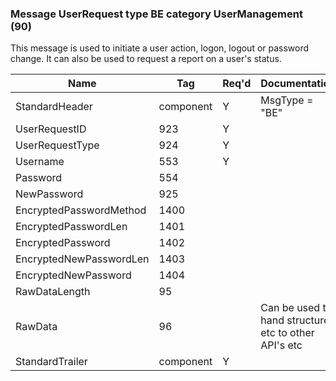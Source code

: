 ### Message UserRequest type BE category UserManagement (90)

This message is used to initiate a user action, logon, logout or password change. It can also be used to request a report on a user's status.

| Name                    | Tag       | Req'd | Documentation                                         |
|-------------------------|-----------|----------|-------------------------------------------------------|
| StandardHeader          | component |   Y   | MsgType = "BE"                                        |
| UserRequestID           | 923       |   Y   |                                                       |
| UserRequestType         | 924       |   Y   |                                                       |
| Username                | 553       |   Y   |                                                       |
| Password                | 554       |       |                                                       |
| NewPassword             | 925       |       |                                                       |
| EncryptedPasswordMethod | 1400      |       |                                                       |
| EncryptedPasswordLen    | 1401      |       |                                                       |
| EncryptedPassword       | 1402      |       |                                                       |
| EncryptedNewPasswordLen | 1403      |       |                                                       |
| EncryptedNewPassword    | 1404      |       |                                                       |
| RawDataLength           | 95        |       |                                                       |
| RawData                 | 96        |       | Can be used to hand structures etc to other API's etc |
| StandardTrailer         | component |   Y   |                                                       |

